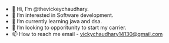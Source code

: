 - 👋 Hi, I’m @thevickeychaudhary.
- 👀 I’m interested in Software development.
- 🌱 I’m currently learning java and dsa.
- 💞️ I’m looking to opporitunity to start my carrier. 
- 📫 How to reach me email - vickychaudhary14130@gmail.com

<!---
thevickeychaudhary/thevickeychaudhary is a ✨ special ✨ repository because its `README.md` (this file) appears on your GitHub profile.
You can click the Preview link to take a look at your changes.
--->
